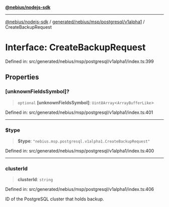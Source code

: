 [**@nebius/nodejs-sdk**](../../../../../../README.md)

---

[@nebius/nodejs-sdk](../../../../../../README.md) / [generated/nebius/msp/postgresql/v1alpha1](../README.md) / CreateBackupRequest

# Interface: CreateBackupRequest

Defined in: src/generated/nebius/msp/postgresql/v1alpha1/index.ts:399

## Properties

### \[unknownFieldsSymbol\]?

> `optional` **\[unknownFieldsSymbol\]**: `Uint8Array`\<`ArrayBufferLike`\>

Defined in: src/generated/nebius/msp/postgresql/v1alpha1/index.ts:401

---

### $type

> **$type**: `"nebius.msp.postgresql.v1alpha1.CreateBackupRequest"`

Defined in: src/generated/nebius/msp/postgresql/v1alpha1/index.ts:400

---

### clusterId

> **clusterId**: `string`

Defined in: src/generated/nebius/msp/postgresql/v1alpha1/index.ts:406

ID of the PostgreSQL cluster that holds backup.
